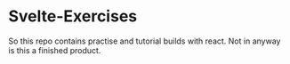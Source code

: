 # Svelte-Exercises

So this repo contains practise and tutorial builds with react. 
Not in anyway is this a finished product. 
